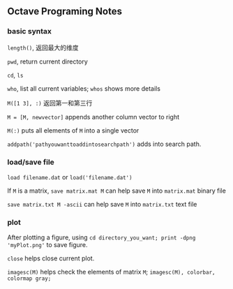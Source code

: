 
## Octave Programing Notes

### basic syntax

`length()`, 返回最大的维度

`pwd`, return current directory

`cd`, `ls`

`who`, list all current variables; `whos` shows more details

`M([1 3], :)` 返回第一和第三行

`M = [M, newvector]` appends another column vector to right

`M(:)` puts all elements of `M` into a single vector

`addpath('pathyouwanttoaddintosearchpath')` adds into search path.

### load/save file

`load filename.dat` or `load('filename.dat')`

If `M` is a matrix, `save matrix.mat M` can help save `M` into `matrix.mat` binary file

`save matrix.txt M -ascii` can help save `M` into `matrix.txt` text file


### plot

After plotting a figure, using `cd directory_you_want; print -dpng 'myPlot.png'` to save figure.

`close` helps close current plot.

`imagesc(M)` helps check the elements of matrix `M`; `imagesc(M), colorbar, colormap gray;`
